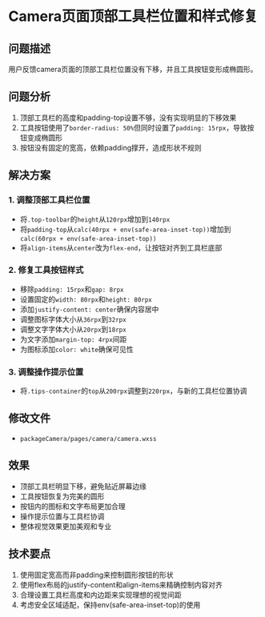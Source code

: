 # Camera页面顶部工具栏位置和样式修复

## 问题描述
用户反馈camera页面的顶部工具栏位置没有下移，并且工具按钮变形成椭圆形。

## 问题分析
1. 顶部工具栏的高度和padding-top设置不够，没有实现明显的下移效果
2. 工具按钮使用了`border-radius: 50%`但同时设置了`padding: 15rpx`，导致按钮变成椭圆形
3. 按钮没有固定的宽高，依赖padding撑开，造成形状不规则

## 解决方案

### 1. 调整顶部工具栏位置
- 将`.top-toolbar`的`height`从`120rpx`增加到`140rpx`
- 将`padding-top`从`calc(40rpx + env(safe-area-inset-top))`增加到`calc(60rpx + env(safe-area-inset-top))`
- 将`align-items`从`center`改为`flex-end`，让按钮对齐到工具栏底部

### 2. 修复工具按钮样式
- 移除`padding: 15rpx`和`gap: 8rpx`
- 设置固定的`width: 80rpx`和`height: 80rpx`
- 添加`justify-content: center`确保内容居中
- 调整图标字体大小从`36rpx`到`32rpx`
- 调整文字字体大小从`20rpx`到`18rpx`
- 为文字添加`margin-top: 4rpx`间距
- 为图标添加`color: white`确保可见性

### 3. 调整操作提示位置
- 将`.tips-container`的`top`从`200rpx`调整到`220rpx`，与新的工具栏位置协调

## 修改文件
- `packageCamera/pages/camera/camera.wxss`

## 效果
- 顶部工具栏明显下移，避免贴近屏幕边缘
- 工具按钮恢复为完美的圆形
- 按钮内的图标和文字布局更加合理
- 操作提示位置与工具栏协调
- 整体视觉效果更加美观和专业

## 技术要点
1. 使用固定宽高而非padding来控制圆形按钮的形状
2. 使用flex布局的justify-content和align-items来精确控制内容对齐
3. 合理设置工具栏高度和内边距来实现理想的视觉间距
4. 考虑安全区域适配，保持env(safe-area-inset-top)的使用